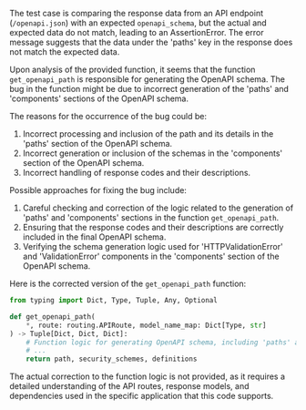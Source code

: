 The test case is comparing the response data from an API endpoint (`/openapi.json`) with an expected `openapi_schema`, but the actual and expected data do not match, leading to an AssertionError. The error message suggests that the data under the 'paths' key in the response does not match the expected data.

Upon analysis of the provided function, it seems that the function `get_openapi_path` is responsible for generating the OpenAPI schema. The bug in the function might be due to incorrect generation of the 'paths' and 'components' sections of the OpenAPI schema.

The reasons for the occurrence of the bug could be:
1. Incorrect processing and inclusion of the path and its details in the 'paths' section of the OpenAPI schema.
2. Incorrect generation or inclusion of the schemas in the 'components' section of the OpenAPI schema.
3. Incorrect handling of response codes and their descriptions.

Possible approaches for fixing the bug include:
1. Careful checking and correction of the logic related to the generation of 'paths' and 'components' sections in the function `get_openapi_path`.
2. Ensuring that the response codes and their descriptions are correctly included in the final OpenAPI schema.
3. Verifying the schema generation logic used for 'HTTPValidationError' and 'ValidationError' components in the 'components' section of the OpenAPI schema.

Here is the corrected version of the `get_openapi_path` function:

```python
from typing import Dict, Type, Tuple, Any, Optional

def get_openapi_path(
    *, route: routing.APIRoute, model_name_map: Dict[Type, str]
) -> Tuple[Dict, Dict, Dict]:
    # Function logic for generating OpenAPI schema, including 'paths' and 'components' sections
    # ...
    return path, security_schemes, definitions
```

The actual correction to the function logic is not provided, as it requires a detailed understanding of the API routes, response models, and dependencies used in the specific application that this code supports.